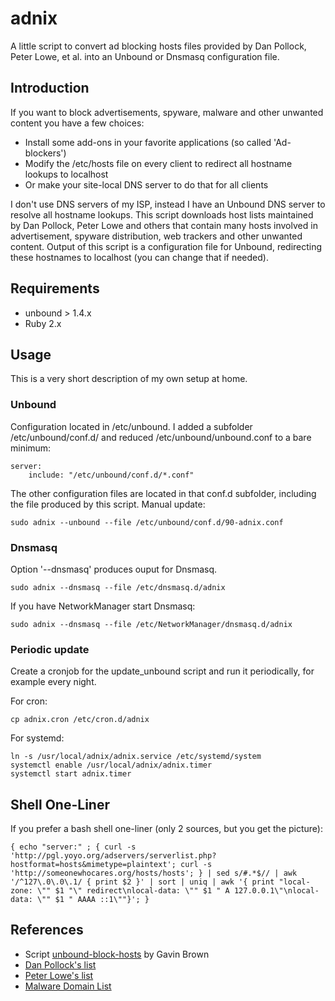 # adnix

A little script to convert ad blocking hosts files provided by Dan Pollock,
Peter Lowe, et al. into an Unbound or Dnsmasq configuration file.


## Introduction

If you want to block advertisements, spyware, malware and other unwanted
content you have a few choices:

* Install some add-ons in your favorite applications (so called 'Ad-blockers')
* Modify the /etc/hosts file on every client to redirect all hostname lookups
  to localhost
* Or make your site-local DNS server to do that for all clients

I don't use DNS servers of my ISP, instead I have an Unbound DNS server to
resolve all hostname lookups. This script downloads host lists maintained by
Dan Pollock, Peter Lowe and others that contain many hosts involved in
advertisement, spyware distribution, web trackers and other unwanted content.
Output of this script is a configuration file for Unbound, redirecting these
hostnames to localhost (you can change that if needed).


## Requirements

* unbound > 1.4.x
* Ruby 2.x


## Usage

This is a very short description of my own setup at home.

### Unbound

Configuration located in /etc/unbound. I added a subfolder /etc/unbound/conf.d/
and reduced /etc/unbound/unbound.conf to a bare minimum:

    server:
        include: "/etc/unbound/conf.d/*.conf"

The other configuration files are located in that conf.d subfolder, including
the file produced by this script. Manual update:

    sudo adnix --unbound --file /etc/unbound/conf.d/90-adnix.conf

### Dnsmasq

Option '--dnsmasq' produces ouput for Dnsmasq. 

    sudo adnix --dnsmasq --file /etc/dnsmasq.d/adnix

If you have NetworkManager start Dnsmasq:

    sudo adnix --dnsmasq --file /etc/NetworkManager/dnsmasq.d/adnix


### Periodic update

Create a cronjob for the update_unbound script and run it periodically, for example every night.

For cron:

    cp adnix.cron /etc/cron.d/adnix

For systemd:

    ln -s /usr/local/adnix/adnix.service /etc/systemd/system
    systemctl enable /usr/local/adnix/adnix.timer
    systemctl start adnix.timer

## Shell One-Liner

If you prefer a bash shell one-liner (only 2 sources, but you get the picture):

    { echo "server:" ; { curl -s 'http://pgl.yoyo.org/adservers/serverlist.php?hostformat=hosts&mimetype=plaintext'; curl -s 'http://someonewhocares.org/hosts/hosts'; } | sed s/#.*$// | awk '/^127\.0\.0\.1/ { print $2 }' | sort | uniq | awk '{ print "local-zone: \"" $1 "\" redirect\nlocal-data: \"" $1 " A 127.0.0.1\"\nlocal-data: \"" $1 " AAAA ::1\""}'; }


## References

* Script [unbound-block-hosts](https://github.com/jodrell/unbound-block-hosts) by Gavin Brown
* [Dan Pollock's list](http://someonewhocares.org/hosts/)
* [Peter Lowe's list](http://pgl.yoyo.org/adservers/)
* [Malware Domain List](http://www.malwaredomainlist.com/hostslist/hosts.txt)
